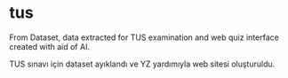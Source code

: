 # tus

From Dataset, data extracted for TUS examination and web quiz interface created with aid of AI.

TUS sınavı için dataset ayıklandı ve YZ yardımıyla web sitesi oluşturuldu.
